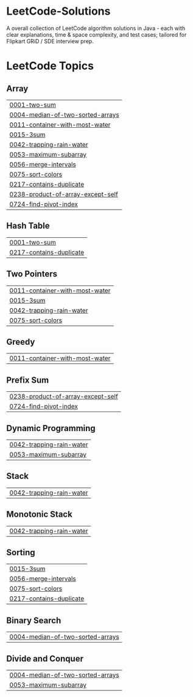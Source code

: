 # LeetCode-Solutions
A overall collection of LeetCode algorithm solutions in Java - each with clear explanations, time &amp; space complexity, and test cases; tailored for Flipkart GRiD / SDE interview prep.

<!---LeetCode Topics Start-->
# LeetCode Topics
## Array
|  |
| ------- |
| [0001-two-sum](https://github.com/codercodes123/LeetCode-Solutions/tree/master/0001-two-sum) |
| [0004-median-of-two-sorted-arrays](https://github.com/codercodes123/LeetCode-Solutions/tree/master/0004-median-of-two-sorted-arrays) |
| [0011-container-with-most-water](https://github.com/codercodes123/LeetCode-Solutions/tree/master/0011-container-with-most-water) |
| [0015-3sum](https://github.com/codercodes123/LeetCode-Solutions/tree/master/0015-3sum) |
| [0042-trapping-rain-water](https://github.com/codercodes123/LeetCode-Solutions/tree/master/0042-trapping-rain-water) |
| [0053-maximum-subarray](https://github.com/codercodes123/LeetCode-Solutions/tree/master/0053-maximum-subarray) |
| [0056-merge-intervals](https://github.com/codercodes123/LeetCode-Solutions/tree/master/0056-merge-intervals) |
| [0075-sort-colors](https://github.com/codercodes123/LeetCode-Solutions/tree/master/0075-sort-colors) |
| [0217-contains-duplicate](https://github.com/codercodes123/LeetCode-Solutions/tree/master/0217-contains-duplicate) |
| [0238-product-of-array-except-self](https://github.com/codercodes123/LeetCode-Solutions/tree/master/0238-product-of-array-except-self) |
| [0724-find-pivot-index](https://github.com/codercodes123/LeetCode-Solutions/tree/master/0724-find-pivot-index) |
## Hash Table
|  |
| ------- |
| [0001-two-sum](https://github.com/codercodes123/LeetCode-Solutions/tree/master/0001-two-sum) |
| [0217-contains-duplicate](https://github.com/codercodes123/LeetCode-Solutions/tree/master/0217-contains-duplicate) |
## Two Pointers
|  |
| ------- |
| [0011-container-with-most-water](https://github.com/codercodes123/LeetCode-Solutions/tree/master/0011-container-with-most-water) |
| [0015-3sum](https://github.com/codercodes123/LeetCode-Solutions/tree/master/0015-3sum) |
| [0042-trapping-rain-water](https://github.com/codercodes123/LeetCode-Solutions/tree/master/0042-trapping-rain-water) |
| [0075-sort-colors](https://github.com/codercodes123/LeetCode-Solutions/tree/master/0075-sort-colors) |
## Greedy
|  |
| ------- |
| [0011-container-with-most-water](https://github.com/codercodes123/LeetCode-Solutions/tree/master/0011-container-with-most-water) |
## Prefix Sum
|  |
| ------- |
| [0238-product-of-array-except-self](https://github.com/codercodes123/LeetCode-Solutions/tree/master/0238-product-of-array-except-self) |
| [0724-find-pivot-index](https://github.com/codercodes123/LeetCode-Solutions/tree/master/0724-find-pivot-index) |
## Dynamic Programming
|  |
| ------- |
| [0042-trapping-rain-water](https://github.com/codercodes123/LeetCode-Solutions/tree/master/0042-trapping-rain-water) |
| [0053-maximum-subarray](https://github.com/codercodes123/LeetCode-Solutions/tree/master/0053-maximum-subarray) |
## Stack
|  |
| ------- |
| [0042-trapping-rain-water](https://github.com/codercodes123/LeetCode-Solutions/tree/master/0042-trapping-rain-water) |
## Monotonic Stack
|  |
| ------- |
| [0042-trapping-rain-water](https://github.com/codercodes123/LeetCode-Solutions/tree/master/0042-trapping-rain-water) |
## Sorting
|  |
| ------- |
| [0015-3sum](https://github.com/codercodes123/LeetCode-Solutions/tree/master/0015-3sum) |
| [0056-merge-intervals](https://github.com/codercodes123/LeetCode-Solutions/tree/master/0056-merge-intervals) |
| [0075-sort-colors](https://github.com/codercodes123/LeetCode-Solutions/tree/master/0075-sort-colors) |
| [0217-contains-duplicate](https://github.com/codercodes123/LeetCode-Solutions/tree/master/0217-contains-duplicate) |
## Binary Search
|  |
| ------- |
| [0004-median-of-two-sorted-arrays](https://github.com/codercodes123/LeetCode-Solutions/tree/master/0004-median-of-two-sorted-arrays) |
## Divide and Conquer
|  |
| ------- |
| [0004-median-of-two-sorted-arrays](https://github.com/codercodes123/LeetCode-Solutions/tree/master/0004-median-of-two-sorted-arrays) |
| [0053-maximum-subarray](https://github.com/codercodes123/LeetCode-Solutions/tree/master/0053-maximum-subarray) |
<!---LeetCode Topics End-->